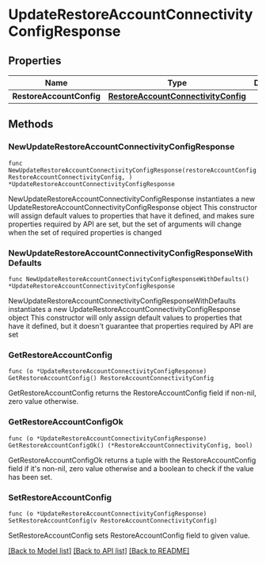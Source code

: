 # UpdateRestoreAccountConnectivityConfigResponse

## Properties

Name | Type | Description | Notes
------------ | ------------- | ------------- | -------------
**RestoreAccountConfig** | [**RestoreAccountConnectivityConfig**](RestoreAccountConnectivityConfig.md) |  | 

## Methods

### NewUpdateRestoreAccountConnectivityConfigResponse

`func NewUpdateRestoreAccountConnectivityConfigResponse(restoreAccountConfig RestoreAccountConnectivityConfig, ) *UpdateRestoreAccountConnectivityConfigResponse`

NewUpdateRestoreAccountConnectivityConfigResponse instantiates a new UpdateRestoreAccountConnectivityConfigResponse object
This constructor will assign default values to properties that have it defined,
and makes sure properties required by API are set, but the set of arguments
will change when the set of required properties is changed

### NewUpdateRestoreAccountConnectivityConfigResponseWithDefaults

`func NewUpdateRestoreAccountConnectivityConfigResponseWithDefaults() *UpdateRestoreAccountConnectivityConfigResponse`

NewUpdateRestoreAccountConnectivityConfigResponseWithDefaults instantiates a new UpdateRestoreAccountConnectivityConfigResponse object
This constructor will only assign default values to properties that have it defined,
but it doesn't guarantee that properties required by API are set

### GetRestoreAccountConfig

`func (o *UpdateRestoreAccountConnectivityConfigResponse) GetRestoreAccountConfig() RestoreAccountConnectivityConfig`

GetRestoreAccountConfig returns the RestoreAccountConfig field if non-nil, zero value otherwise.

### GetRestoreAccountConfigOk

`func (o *UpdateRestoreAccountConnectivityConfigResponse) GetRestoreAccountConfigOk() (*RestoreAccountConnectivityConfig, bool)`

GetRestoreAccountConfigOk returns a tuple with the RestoreAccountConfig field if it's non-nil, zero value otherwise
and a boolean to check if the value has been set.

### SetRestoreAccountConfig

`func (o *UpdateRestoreAccountConnectivityConfigResponse) SetRestoreAccountConfig(v RestoreAccountConnectivityConfig)`

SetRestoreAccountConfig sets RestoreAccountConfig field to given value.



[[Back to Model list]](../README.md#documentation-for-models) [[Back to API list]](../README.md#documentation-for-api-endpoints) [[Back to README]](../README.md)


